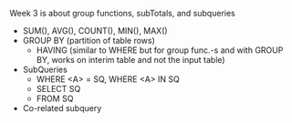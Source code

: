 Week 3 is about group functions, subTotals, and subqueries
- SUM(), AVG(), COUNT(), MIN(), MAX()
- GROUP BY (partition of table rows)
  - HAVING (similar to WHERE but for group func.-s and with GROUP BY, works on interim table and not the input table)
- SubQueries
  - WHERE \<A\> = SQ, WHERE \<A\> IN SQ 
  - SELECT SQ
  - FROM SQ
- Co-related subquery
